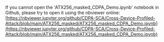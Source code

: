 If you cannot open the 'ATX256\_masked\_CDPA\_Demo.ipynb' notebook in Github, please try to open it using the nbviewer online: [https://nbviewer.jupyter.org/github/CDPA-SCA/Cross-Device-Profiled-Attack/blob/main/ATX256_masked/ATX256_masked_CDPA_Demo.ipynb](https://nbviewer.jupyter.org/github/CDPA-SCA/Cross-Device-Profiled-Attack/blob/main/ATX256_masked/ATX256_masked_CDPA_Demo.ipynb)